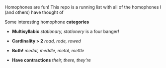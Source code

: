 Homophones are fun!  This repo is a running list with all of the homophones I (and others) have thought of

Some interesting homophone __categories__

- __Multisyllabic__ _stationary, stationery_ is a four banger! 

- __Cardinality > 2__ _road, rode, rowed_

- __Both!__ _medal, meddle, metal, mettle_

- __Have contractions__ _their, there, they're_

